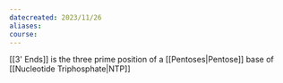 ```yaml
---
datecreated: 2023/11/26
aliases: 
course:
---
```

[[3' Ends]] is the three prime position of a [[Pentoses|Pentose]] base of [[Nucleotide Triphosphate|NTP]] 